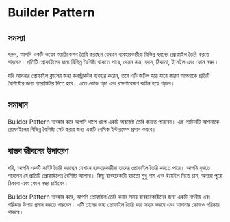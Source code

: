 # Builder Pattern

## সমস্যা
ধরুন, আপনি একটি ওয়েব অ্যাপ্লিকেশন তৈরি করছেন যেখানে ব্যবহারকারীরা বিভিন্ন ধরনের প্রোফাইল তৈরি করতে পারবেন। প্রতিটি প্রোফাইলের জন্য বিভিন্ন বৈশিষ্ট্য থাকতে পারে, যেমন নাম, বয়স, ঠিকানা, ইমেইল এবং ফোন নম্বর।

যদি আপনার প্রোফাইল ক্লাসের জন্য কনস্ট্রাকটর ব্যবহার করেন, তবে এটি জটিল হয়ে যাবে কারণ আপনাকে প্রতিটি বৈশিষ্ট্যের জন্য প্যারামিটার দিতে হবে। এতে কোড পড়া এবং রক্ষণাবেক্ষণ কঠিন হয়ে পড়বে।

## সমাধান
Builder Pattern ব্যবহার করে আপনি ধাপে ধাপে একটি অবজেক্ট তৈরি করতে পারবেন। এই প্যাটার্নটি আপনাকে প্রোফাইলের বিভিন্ন বৈশিষ্ট্য সেট করার জন্য একটি বেসিক ইন্টারফেস প্রদান করবে।

## বাস্তব জীবনের উদাহরণ
ধরি, আপনি একটি সাইট তৈরি করছেন যেখানে ব্যবহারকারীরা তাদের প্রোফাইল তৈরি করতে পারে। আপনি বুঝতে পারলেন যে প্রতিটি প্রোফাইলের বৈশিষ্ট্য আলাদা। কিছু ব্যবহারকারী হয়তো শুধু নাম এবং ইমেইল দিতে চান, অন্যরা পুরো ঠিকানা এবং ফোন নম্বর চাইবেন।

Builder Pattern ব্যবহার করে, আপনি প্রোফাইল তৈরি করার সময় ব্যবহারকারীদের জন্য একটি নমনীয় এবং পরিষ্কার উপায় প্রদান করতে পারবেন। এটি তাদের জন্য প্রোফাইল তৈরি করা সহজ করবে এবং আপনার কোডও পরিষ্কার থাকবে।
